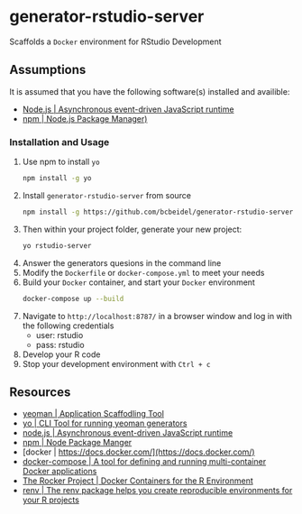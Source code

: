 # generator-rstudio-server

Scaffolds a `Docker` environment for RStudio Development

## Assumptions

It is assumed that you have the following software(s) installed and availible:

- [Node.js | Asynchronous event-driven JavaScript runtime](https://nodejs.org/en/)
- [npm | Node.js Package Manager)](https://www.npmjs.com/get-npm)

### Installation and Usage

1. Use npm to install `yo`
    ```bash
    npm install -g yo 
    ```
2. Install `generator-rstudio-server` from source
    ```bash
    npm install -g https://github.com/bcbeidel/generator-rstudio-server
    ```
3. Then within your project folder, generate your new project:
    ```bash
    yo rstudio-server
    ```
4. Answer the generators quesions in the command line
5. Modify the `Dockerfile` or `docker-compose.yml` to meet your needs
6. Build your `Docker` container, and start your `Docker` environment
    ```bash
    docker-compose up --build
    ```
7. Navigate to `http://localhost:8787/` in a browser window and log in with the following credentials
    - user: rstudio
    - pass: rstudio
8. Develop your R code
9. Stop your development environment with `Ctrl + c`

## Resources

- [yeoman | Application Scaffodling Tool](https://yeoman.io/)
- [yo | CLI Tool for running yeoman generators](https://github.com/yeoman/yo)
- [node.js | Asynchronous event-driven JavaScript runtime](https://nodejs.org/en/about/)
- [npm | Node Package Manger](https://www.npmjs.com/get-npm)
- [docker | https://docs.docker.com/](https://docs.docker.com/)
- [docker-compose | A tool for defining and running multi-container Docker applications](https://docs.docker.com/compose/)
- [The Rocker Project | Docker Containers for the R Environment](https://www.rocker-project.org/)
- [renv | The renv package helps you create reproducible environments for your R projects](https://rstudio.github.io/renv/)
